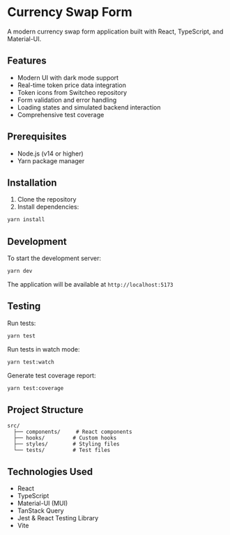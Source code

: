 # Currency Swap Form

A modern currency swap form application built with React, TypeScript, and Material-UI.

## Features

- Modern UI with dark mode support
- Real-time token price data integration
- Token icons from Switcheo repository
- Form validation and error handling
- Loading states and simulated backend interaction
- Comprehensive test coverage

## Prerequisites

- Node.js (v14 or higher)
- Yarn package manager

## Installation

1. Clone the repository
2. Install dependencies:
```bash
yarn install
```

## Development

To start the development server:

```bash
yarn dev
```

The application will be available at `http://localhost:5173`

## Testing

Run tests:

```bash
yarn test
```

Run tests in watch mode:

```bash
yarn test:watch
```

Generate test coverage report:

```bash
yarn test:coverage
```

## Project Structure

```
src/
  ├── components/     # React components
  ├── hooks/         # Custom hooks
  ├── styles/        # Styling files
  └── tests/         # Test files
```

## Technologies Used

- React
- TypeScript
- Material-UI (MUI)
- TanStack Query
- Jest & React Testing Library
- Vite
